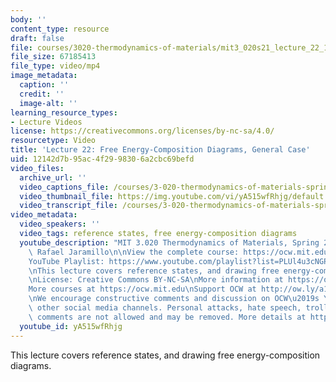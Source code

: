 ```yaml
---
body: ''
content_type: resource
draft: false
file: courses/3020-thermodynamics-of-materials/mit3_020s21_lecture_22_1080p_360p_16_9.mp4
file_size: 67185413
file_type: video/mp4
image_metadata:
  caption: ''
  credit: ''
  image-alt: ''
learning_resource_types:
- Lecture Videos
license: https://creativecommons.org/licenses/by-nc-sa/4.0/
resourcetype: Video
title: 'Lecture 22: Free Energy-Composition Diagrams, General Case'
uid: 12142d7b-95ac-4f29-9830-6a2cbc69befd
video_files:
  archive_url: ''
  video_captions_file: /courses/3-020-thermodynamics-of-materials-spring-2021/1U8H3amoYrT5j6-BfxTZBJqqDSM8jHcrM_transcript.webvtt
  video_thumbnail_file: https://img.youtube.com/vi/yA515wfRhjg/default.jpg
  video_transcript_file: /courses/3-020-thermodynamics-of-materials-spring-2021/1U8H3amoYrT5j6-BfxTZBJqqDSM8jHcrM_transcript.pdf
video_metadata:
  video_speakers: ''
  video_tags: reference states, free energy-composition diagrams
  youtube_description: "MIT 3.020 Thermodynamics of Materials, Spring 2021\nInstructor:\
    \ Rafael Jaramillo\n\nView the complete course: https://ocw.mit.edu/courses/3-020-thermodynamics-of-materials-spring-2021/\n\
    YouTube Playlist: https://www.youtube.com/playlist?list=PLUl4u3cNGP61g-yRbJz4ghFPJLiok1HxX\n\
    \nThis lecture covers reference states, and drawing free energy-composition diagrams.\n\
    \nLicense: Creative Commons BY-NC-SA\nMore information at https://ocw.mit.edu/terms\n\
    More courses at https://ocw.mit.edu\nSupport OCW at http://ow.ly/a1If50zVRlQ\n\
    \nWe encourage constructive comments and discussion on OCW\u2019s YouTube and\
    \ other social media channels. Personal attacks, hate speech, trolling, and inappropriate\
    \ comments are not allowed and may be removed. More details at https://ocw.mit.edu/comments."
  youtube_id: yA515wfRhjg
---
```

This lecture covers reference states, and drawing free energy-composition diagrams.